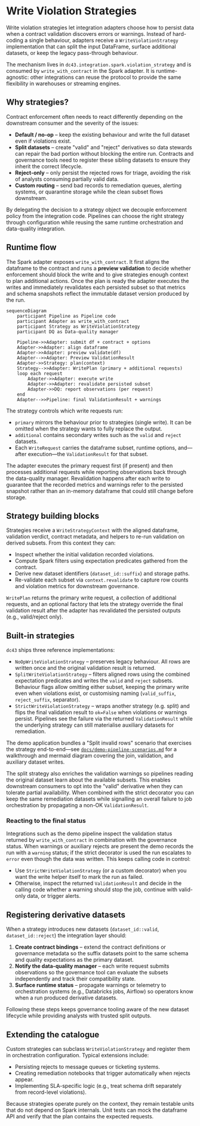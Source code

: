 # Write Violation Strategies

Write violation strategies let integration adapters choose how to persist data when a contract validation discovers errors or warnings.
Instead of hard-coding a single behaviour, adapters receive a `WriteViolationStrategy` implementation that can split the input
DataFrame, surface additional datasets, or keep the legacy pass-through behaviour.

The mechanism lives in `dc43.integration.spark.violation_strategy` and is consumed by `write_with_contract` in the Spark adapter.
It is runtime-agnostic: other integrations can reuse the protocol to provide the same flexibility in warehouses or streaming engines.

## Why strategies?

Contract enforcement often needs to react differently depending on the downstream consumer and the severity of the issues:

- **Default / no-op** – keep the existing behaviour and write the full dataset even if violations exist.
- **Split datasets** – create "valid" and "reject" derivatives so data stewards can repair the bad portion without blocking the entire
  run. Contracts and governance tools need to register these sibling datasets to ensure they inherit the correct lifecycle.
- **Reject-only** – only persist the rejected rows for triage, avoiding the risk of analysts consuming partially valid data.
- **Custom routing** – send bad records to remediation queues, alerting systems, or quarantine storage while the clean subset flows
  downstream.

By delegating the decision to a strategy object we decouple enforcement policy from the integration code. Pipelines can choose
the right strategy through configuration while reusing the same runtime orchestration and data-quality integration.

## Runtime flow

The Spark adapter exposes `write_with_contract`. It first aligns the dataframe to the contract and runs a **preview validation** to
decide whether enforcement should block the write and to give strategies enough context to plan additional actions. Once the plan is
ready the adapter executes the writes and immediately revalidates each persisted subset so that metrics and schema snapshots reflect
the immutable dataset version produced by the run.

```mermaid
sequenceDiagram
    participant Pipeline as Pipeline code
    participant Adapter as write_with_contract
    participant Strategy as WriteViolationStrategy
    participant DQ as Data-quality manager

    Pipeline->>Adapter: submit df + contract + options
    Adapter->>Adapter: align dataframe
    Adapter->>Adapter: preview validate(df)
    Adapter-->>Adapter: Preview ValidationResult
    Adapter->>Strategy: plan(context)
    Strategy-->>Adapter: WritePlan (primary + additional requests)
    loop each request
        Adapter->>Adapter: execute write
        Adapter->>Adapter: revalidate persisted subset
        Adapter->>DQ: report observations (per request)
    end
    Adapter-->>Pipeline: final ValidationResult + warnings
```

The strategy controls which write requests run:

- `primary` mirrors the behaviour prior to strategies (single write). It can be omitted when the strategy wants to fully replace the output.
- `additional` contains secondary writes such as the `valid` and `reject` datasets.
- Each `WriteRequest` carries the dataframe subset, runtime options, and—after execution—the `ValidationResult` for that subset.

The adapter executes the primary request first (if present) and then processes additional requests while reporting observations back
through the data-quality manager. Revalidation happens after each write to guarantee that the recorded metrics and warnings refer to
the persisted snapshot rather than an in-memory dataframe that could still change before storage.

## Strategy building blocks

Strategies receive a `WriteStrategyContext` with the aligned dataframe, validation verdict, contract metadata, and helpers to
re-run validation on derived subsets. From this context they can:

- Inspect whether the initial validation recorded violations.
- Compute Spark filters using expectation predicates gathered from the contract.
- Derive new dataset identifiers (`dataset_id::suffix`) and storage paths.
- Re-validate each subset via `context.revalidate` to capture row counts and violation metrics for downstream governance.

`WritePlan` returns the primary write request, a collection of additional requests, and an optional factory that lets the strategy
override the final validation result after the adapter has revalidated the persisted outputs (e.g., valid/reject only).

## Built-in strategies

`dc43` ships three reference implementations:

- `NoOpWriteViolationStrategy` – preserves legacy behaviour. All rows are written once and the original validation result is returned.
- `SplitWriteViolationStrategy` – filters aligned rows using the combined expectation predicates and writes the `valid` and
  `reject` subsets. Behaviour flags allow omitting either subset, keeping the primary write even when violations exist, or customising
  naming (`valid_suffix`, `reject_suffix`, separator).
- `StrictWriteViolationStrategy` – wraps another strategy (e.g. split) and flips the final validation result to `ok=False` when
  violations or warnings persist. Pipelines see the failure via the returned `ValidationResult` while the underlying strategy can
  still materialise auxiliary datasets for remediation.

The demo application bundles a "Split invalid rows" scenario that exercises the strategy end-to-end—see
[`docs/demo-pipeline-scenarios.md`](demo-pipeline-scenarios.md) for a walkthrough and mermaid diagram covering the join, validation,
and auxiliary dataset writes.

The split strategy also enriches the validation warnings so pipelines reading the original dataset learn about the available
subsets. This enables downstream consumers to opt into the "valid" derivative when they can tolerate partial availability.
When combined with the strict decorator you can keep the same remediation datasets while signalling an overall failure to job
orchestration by propagating a non-OK `ValidationResult`.

### Reacting to the final status

Integrations such as the demo pipeline inspect the validation status returned by `write_with_contract` in combination with the
governance status. When warnings or auxiliary rejects are present the demo records the run with a `warning` status; if the
strict decorator is used the run escalates to `error` even though the data was written. This keeps calling code in control:

- Use `StrictWriteViolationStrategy` (or a custom decorator) when you want the write helper itself to mark the run as failed.
- Otherwise, inspect the returned `ValidationResult` and decide in the calling code whether a warning should stop the
  job, continue with valid-only data, or trigger alerts.

## Registering derivative datasets

When a strategy introduces new datasets (`dataset_id::valid`, `dataset_id::reject`) the integration layer should:

1. **Create contract bindings** – extend the contract definitions or governance metadata so the suffix datasets point to the same
   schema and quality expectations as the primary dataset.
2. **Notify the data-quality manager** – each write request submits observations so the governance tool can evaluate the subsets
   independently and track their compatibility state.
3. **Surface runtime status** – propagate warnings or telemetry to orchestration systems (e.g., Databricks jobs, Airflow) so operators
   know when a run produced derivative datasets.

Following these steps keeps governance tooling aware of the new dataset lifecycle while providing analysts with trusted split outputs.

## Extending the catalogue

Custom strategies can subclass `WriteViolationStrategy` and register them in orchestration configuration. Typical extensions include:

- Persisting rejects to message queues or ticketing systems.
- Creating remediation notebooks that trigger automatically when rejects appear.
- Implementing SLA-specific logic (e.g., treat schema drift separately from record-level violations).

Because strategies operate purely on the context, they remain testable units that do not depend on Spark internals. Unit tests can
mock the dataframe API and verify that the plan contains the expected requests.

